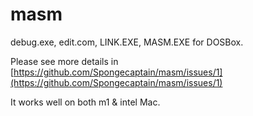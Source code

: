 # masm
debug.exe, edit.com, LINK.EXE, MASM.EXE for DOSBox.

Please see more details in [https://github.com/Spongecaptain/masm/issues/1](https://github.com/Spongecaptain/masm/issues/1)

It works well on both m1 & intel Mac.

